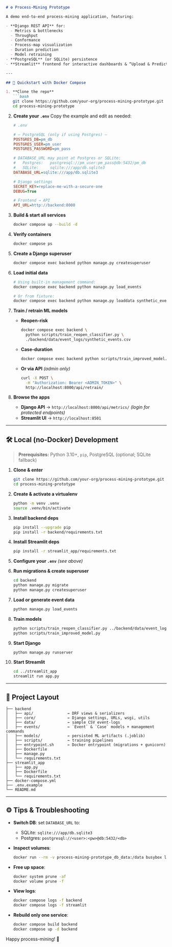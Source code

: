 ````markdown
# ⚙️ Process-Mining Prototype

A demo end-to-end process-mining application, featuring:

- **Django REST API** for:
  - Metrics & bottlenecks  
  - Throughput  
  - Conformance  
  - Process-map visualization  
  - Duration prediction  
  - Model retraining  
- **PostgreSQL** (or SQLite) persistence  
- **Streamlit** frontend for interactive dashboards & “Upload & Predict Risk”  

---

## 🚀 Quickstart with Docker Compose

1. **Clone the repo**  
   ```bash
   git clone https://github.com/your-org/process-mining-prototype.git
   cd process-mining-prototype
````

2. **Create your `.env`**
   Copy the example and edit as needed:

   ```ini
   # .env

   # — PostgreSQL (only if using Postgres) —
   POSTGRES_DB=pm_db
   POSTGRES_USER=pm_user
   POSTGRES_PASSWORD=pm_pass

   # DATABASE_URL may point at Postgres or SQLite:
   #   Postgres:   postgresql://pm_user:pm_pass@db:5432/pm_db
   #   SQLite:     sqlite:///app/db.sqlite3
   DATABASE_URL=sqlite:///app/db.sqlite3

   # Django settings
   SECRET_KEY=replace-me-with-a-secure-one
   DEBUG=True

   # Frontend → API
   API_URL=http://backend:8000
   ```

3. **Build & start all services**

   ```bash
   docker compose up --build -d
   ```

4. **Verify containers**

   ```bash
   docker compose ps
   ```

5. **Create a Django superuser**

   ```bash
   docker compose exec backend python manage.py createsuperuser
   ```

6. **Load initial data**

   ```bash
   # Using built-in management command:
   docker compose exec backend python manage.py load_events

   # Or from fixture:
   docker compose exec backend python manage.py loaddata synthetic_events
   ```

7. **Train / retrain ML models**

   * **Reopen-risk**

     ```bash
     docker compose exec backend \
       python scripts/train_reopen_classifier.py \
       ./backend/data/event_logs/synthetic_events.csv
     ```
   * **Case-duration**

     ```bash
     docker compose exec backend python scripts/train_improved_model.py
     ```
   * **Or via API** *(admin only)*

     ```bash
     curl -X POST \
       -H "Authorization: Bearer <ADMIN_TOKEN>" \
       http://localhost:8000/api/retrain/
     ```

8. **Browse the apps**

   * **Django API** → `http://localhost:8000/api/metrics/`
     *(login for protected endpoints)*
   * **Streamlit UI** → `http://localhost:8501`

---

## 🛠️ Local (no-Docker) Development

> **Prerequisites:** Python 3.10+, `pip`, PostgreSQL (optional; SQLite fallback)

1. **Clone & enter**

   ```bash
   git clone https://github.com/your-org/process-mining-prototype.git
   cd process-mining-prototype
   ```

2. **Create & activate a virtualenv**

   ```bash
   python -m venv .venv
   source .venv/bin/activate
   ```

3. **Install backend deps**

   ```bash
   pip install --upgrade pip
   pip install -r backend/requirements.txt
   ```

4. **Install Streamlit deps**

   ```bash
   pip install -r streamlit_app/requirements.txt
   ```

5. **Configure your `.env`** *(see above)*

6. **Run migrations & create superuser**

   ```bash
   cd backend
   python manage.py migrate
   python manage.py createsuperuser
   ```

7. **Load or generate event data**

   ```bash
   python manage.py load_events
   ```

8. **Train models**

   ```bash
   python scripts/train_reopen_classifier.py ../backend/data/event_logs/synthetic_events.csv
   python scripts/train_improved_model.py
   ```

9. **Start Django**

   ```bash
   python manage.py runserver
   ```

10. **Start Streamlit**

    ```bash
    cd ../streamlit_app
    streamlit run app.py
    ```

---

## 📂 Project Layout

```
├── backend
│   ├── api/               ← DRF views & serializers
│   ├── core/              ← Django settings, URLs, wsgi, utils
│   ├── data/              ← sample CSV event-logs
│   ├── events/            ← `Event` & `Case` models + management commands
│   ├── models/            ← persisted ML artifacts (.joblib)
│   ├── scripts/           ← training pipelines
│   ├── entrypoint.sh      ← Docker entrypoint (migrations + gunicorn)
│   ├── Dockerfile
│   ├── manage.py
│   └── requirements.txt
├── streamlit_app
│   ├── app.py
│   ├── Dockerfile
│   └── requirements.txt
├── docker-compose.yml
├── .env.example
└── README.md
```

---

## ⚙️ Tips & Troubleshooting

* **Switch DB**: set `DATABASE_URL` to:

  * SQLite: `sqlite:///app/db.sqlite3`
  * Postgres: `postgresql://<user>:<pw>@db:5432/<db>`
* **Inspect volumes**:

  ```bash
  docker run --rm -v process-mining-prototype_db_data:/data busybox ls -R /data
  ```
* **Free up space**:

  ```bash
  docker system prune -af
  docker volume prune -f
  ```
* **View logs**:

  ```bash
  docker compose logs -f backend
  docker compose logs -f streamlit
  ```
* **Rebuild only one service**:

  ```bash
  docker compose build backend
  docker compose up -d backend
  ```

Happy process-mining! 🎉

```
```
